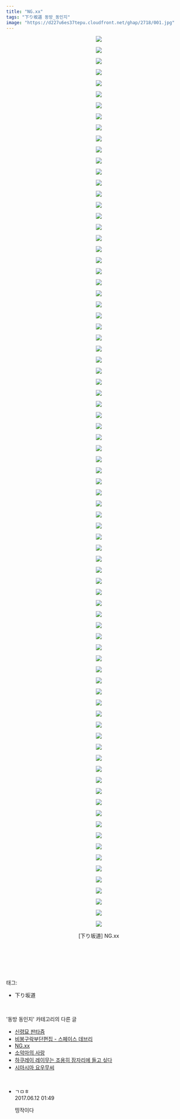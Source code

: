 ```yaml
---
title: "NG.xx"
tags: "下り坂道 동방_동인지"
image: "https://d227u6es37tepu.cloudfront.net/ghap/2718/001.jpg"
---
```

<div class="article">
<p style="text-align: center; clear: none; float: none;"><img src="{{ site.imgserver6 }}/ghap/2718/001.jpg"/></p>
<p style="text-align: center; clear: none; float: none;"><img src="{{ site.imgserver6 }}/ghap/2718/002.jpg"/></p>
<p style="text-align: center; clear: none; float: none;"><img src="{{ site.imgserver6 }}/ghap/2718/003.jpg"/></p>
<p style="text-align: center; clear: none; float: none;"><img src="{{ site.imgserver6 }}/ghap/2718/004.jpg"/></p>
<p style="text-align: center; clear: none; float: none;"><img src="{{ site.imgserver6 }}/ghap/2718/005.jpg"/></p>
<p style="text-align: center; clear: none; float: none;"><img src="{{ site.imgserver6 }}/ghap/2718/006.jpg"/></p>
<p style="text-align: center; clear: none; float: none;"><img src="{{ site.imgserver6 }}/ghap/2718/007.jpg"/></p>
<p style="text-align: center; clear: none; float: none;"><img src="{{ site.imgserver6 }}/ghap/2718/008.jpg"/></p>
<p style="text-align: center; clear: none; float: none;"><img src="{{ site.imgserver6 }}/ghap/2718/009.jpg"/></p>
<p style="text-align: center; clear: none; float: none;"><img src="{{ site.imgserver6 }}/ghap/2718/010.jpg"/></p>
<p style="text-align: center; clear: none; float: none;"><img src="{{ site.imgserver6 }}/ghap/2718/011.jpg"/></p>
<p style="text-align: center; clear: none; float: none;"><img src="{{ site.imgserver6 }}/ghap/2718/012.jpg"/></p>
<p style="text-align: center; clear: none; float: none;"><img src="{{ site.imgserver6 }}/ghap/2718/013.jpg"/></p>
<p style="text-align: center; clear: none; float: none;"><img src="{{ site.imgserver6 }}/ghap/2718/014.jpg"/></p>
<p style="text-align: center; clear: none; float: none;"><img src="{{ site.imgserver6 }}/ghap/2718/015.jpg"/></p>
<p style="text-align: center; clear: none; float: none;"><img src="{{ site.imgserver6 }}/ghap/2718/016.jpg"/></p>
<p style="text-align: center; clear: none; float: none;"><img src="{{ site.imgserver6 }}/ghap/2718/017.jpg"/></p>
<p style="text-align: center; clear: none; float: none;"><img src="{{ site.imgserver6 }}/ghap/2718/018.jpg"/></p>
<p style="text-align: center; clear: none; float: none;"><img src="{{ site.imgserver6 }}/ghap/2718/019.jpg"/></p>
<p style="text-align: center; clear: none; float: none;"><img src="{{ site.imgserver6 }}/ghap/2718/020.jpg"/></p>
<p style="text-align: center; clear: none; float: none;"><img src="{{ site.imgserver6 }}/ghap/2718/021.jpg"/></p>
<p style="text-align: center; clear: none; float: none;"><img src="{{ site.imgserver6 }}/ghap/2718/022.jpg"/></p>
<p style="text-align: center; clear: none; float: none;"><img src="{{ site.imgserver6 }}/ghap/2718/023.jpg"/></p>
<p style="text-align: center; clear: none; float: none;"><img src="{{ site.imgserver6 }}/ghap/2718/024.jpg"/></p>
<p style="text-align: center; clear: none; float: none;"><img src="{{ site.imgserver6 }}/ghap/2718/025.jpg"/></p>
<p style="text-align: center; clear: none; float: none;"><img src="{{ site.imgserver6 }}/ghap/2718/026.jpg"/></p>
<p style="text-align: center; clear: none; float: none;"><img src="{{ site.imgserver6 }}/ghap/2718/027.jpg"/></p>
<p style="text-align: center; clear: none; float: none;"><img src="{{ site.imgserver6 }}/ghap/2718/028.jpg"/></p>
<p style="text-align: center; clear: none; float: none;"><img src="{{ site.imgserver6 }}/ghap/2718/029.jpg"/></p>
<p style="text-align: center; clear: none; float: none;"><img src="{{ site.imgserver6 }}/ghap/2718/030.jpg"/></p>
<p style="text-align: center; clear: none; float: none;"><img src="{{ site.imgserver6 }}/ghap/2718/031.jpg"/></p>
<p style="text-align: center; clear: none; float: none;"><img src="{{ site.imgserver6 }}/ghap/2718/032.jpg"/></p>
<p style="text-align: center; clear: none; float: none;"><img src="{{ site.imgserver6 }}/ghap/2718/033.jpg"/></p>
<p style="text-align: center; clear: none; float: none;"><img src="{{ site.imgserver6 }}/ghap/2718/034.jpg"/></p>
<p style="text-align: center; clear: none; float: none;"><img src="{{ site.imgserver6 }}/ghap/2718/035.jpg"/></p>
<p style="text-align: center; clear: none; float: none;"><img src="{{ site.imgserver6 }}/ghap/2718/036.jpg"/></p>
<p style="text-align: center; clear: none; float: none;"><img src="{{ site.imgserver6 }}/ghap/2718/037.jpg"/></p>
<p style="text-align: center; clear: none; float: none;"><img src="{{ site.imgserver6 }}/ghap/2718/038.jpg"/></p>
<p style="text-align: center; clear: none; float: none;"><img src="{{ site.imgserver6 }}/ghap/2718/039.jpg"/></p>
<p style="text-align: center; clear: none; float: none;"><img src="{{ site.imgserver6 }}/ghap/2718/040.jpg"/></p>
<p style="text-align: center; clear: none; float: none;"><img src="{{ site.imgserver6 }}/ghap/2718/041.jpg"/></p>
<p style="text-align: center; clear: none; float: none;"><img src="{{ site.imgserver6 }}/ghap/2718/042.jpg"/></p>
<p style="text-align: center; clear: none; float: none;"><img src="{{ site.imgserver6 }}/ghap/2718/043.jpg"/></p>
<p style="text-align: center; clear: none; float: none;"><img src="{{ site.imgserver6 }}/ghap/2718/044.jpg"/></p>
<p style="text-align: center; clear: none; float: none;"><img src="{{ site.imgserver6 }}/ghap/2718/045.jpg"/></p>
<p style="text-align: center; clear: none; float: none;"><img src="{{ site.imgserver6 }}/ghap/2718/046.jpg"/></p>
<p style="text-align: center; clear: none; float: none;"><img src="{{ site.imgserver6 }}/ghap/2718/047.jpg"/></p>
<p style="text-align: center; clear: none; float: none;"><img src="{{ site.imgserver6 }}/ghap/2718/048.jpg"/></p>
<p style="text-align: center; clear: none; float: none;"><img src="{{ site.imgserver6 }}/ghap/2718/049.jpg"/></p>
<p style="text-align: center; clear: none; float: none;"><img src="{{ site.imgserver6 }}/ghap/2718/050.jpg"/></p>
<p style="text-align: center; clear: none; float: none;"><img src="{{ site.imgserver6 }}/ghap/2718/051.jpg"/></p>
<p style="text-align: center; clear: none; float: none;"><img src="{{ site.imgserver6 }}/ghap/2718/052.jpg"/></p>
<p style="text-align: center; clear: none; float: none;"><img src="{{ site.imgserver6 }}/ghap/2718/053.jpg"/></p>
<p style="text-align: center; clear: none; float: none;"><img src="{{ site.imgserver6 }}/ghap/2718/054.jpg"/></p>
<p style="text-align: center; clear: none; float: none;"><img src="{{ site.imgserver6 }}/ghap/2718/055.jpg"/></p>
<p style="text-align: center; clear: none; float: none;"><img src="{{ site.imgserver6 }}/ghap/2718/056.jpg"/></p>
<p style="text-align: center; clear: none; float: none;"><img src="{{ site.imgserver6 }}/ghap/2718/057.jpg"/></p>
<p style="text-align: center; clear: none; float: none;"><img src="{{ site.imgserver6 }}/ghap/2718/058.jpg"/></p>
<p style="text-align: center; clear: none; float: none;"><img src="{{ site.imgserver6 }}/ghap/2718/059.jpg"/></p>
<p style="text-align: center; clear: none; float: none;"><img src="{{ site.imgserver6 }}/ghap/2718/060.jpg"/></p>
<p style="text-align: center; clear: none; float: none;"><img src="{{ site.imgserver6 }}/ghap/2718/061.jpg"/></p>
<p style="text-align: center; clear: none; float: none;"><img src="{{ site.imgserver6 }}/ghap/2718/062.jpg"/></p>
<p style="text-align: center; clear: none; float: none;"><img src="{{ site.imgserver6 }}/ghap/2718/063.jpg"/></p>
<p style="text-align: center; clear: none; float: none;"><img src="{{ site.imgserver6 }}/ghap/2718/064.jpg"/></p>
<p style="text-align: center; clear: none; float: none;"><img src="{{ site.imgserver6 }}/ghap/2718/065.jpg"/></p>
<p style="text-align: center; clear: none; float: none;"><img src="{{ site.imgserver6 }}/ghap/2718/066.jpg"/></p>
<p style="text-align: center; clear: none; float: none;"><img src="{{ site.imgserver6 }}/ghap/2718/067.jpg"/></p>
<p style="text-align: center; clear: none; float: none;"><img src="{{ site.imgserver6 }}/ghap/2718/068.jpg"/></p>
<p style="text-align: center; clear: none; float: none;"><img src="{{ site.imgserver6 }}/ghap/2718/069.jpg"/></p>
<p style="text-align: center; clear: none; float: none;"><img src="{{ site.imgserver6 }}/ghap/2718/070.jpg"/></p>
<p style="text-align: center; clear: none; float: none;"><img src="{{ site.imgserver6 }}/ghap/2718/071.jpg"/></p>
<p style="text-align: center; clear: none; float: none;"><img src="{{ site.imgserver6 }}/ghap/2718/072.jpg"/></p>
<p style="text-align: center; clear: none; float: none;"><img src="{{ site.imgserver6 }}/ghap/2718/073.jpg"/></p>
<p style="text-align: center; clear: none; float: none;"><img src="{{ site.imgserver6 }}/ghap/2718/074.jpg"/></p>
<p style="text-align: center; clear: none; float: none;"><img src="{{ site.imgserver6 }}/ghap/2718/075.jpg"/></p>
<p style="text-align: center; clear: none; float: none;"><img src="{{ site.imgserver6 }}/ghap/2718/076.jpg"/></p>
<p style="text-align: center; clear: none; float: none;"><img src="{{ site.imgserver6 }}/ghap/2718/077.jpg"/></p>
<p style="text-align: center; clear: none; float: none;"><img src="{{ site.imgserver6 }}/ghap/2718/078.jpg"/></p>
<p style="text-align: center; clear: none; float: none;"><img src="{{ site.imgserver6 }}/ghap/2718/079.jpg"/></p>
<p style="text-align: center; clear: none; float: none;"><img src="{{ site.imgserver6 }}/ghap/2718/080.jpg"/></p>
<p style="text-align: center; clear: none; float: none;"><img src="{{ site.imgserver6 }}/ghap/2718/081.jpg"/></p>
<p style="text-align: center; clear: none; float: none;">[下り坂道] NG.xx</p>
<p style="text-align: center; clear: none; float: none;"><br/></p>
<p><br/></p>
</div><br/>
<div class="tagTrail">
<p>태그: </p>
<ul>
<li>下り坂道</li>
</ul>
</div><br/>
<div class="another">
<p>'동방 동인지' 카테고리의 다른 글</p>
<ul>
<li><a href="/ghap_2720">신령묘 판타즘</a></li>
<li><a href="/ghap_2719">비봉구락부단편집 - 스페이스 데브리</a></li>
<li><a href="/ghap_2718">NG.xx</a></li>
<li><a href="/ghap_2717">소악마의 사랑</a></li>
<li><a href="/ghap_2716">하쿠레이 레이무는 조용히 잠자리에 들고 싶다</a></li>
<li><a href="/ghap_2715">시마시마 요우무씨</a></li>
</ul>
</div><br/>
<div class="cb_module cb_fluid">
<div class="cb_wrt cb_profile">
<div class="comment">
<ul>
<li class="cb_thumb_off" id="comment15011332">
<div class="cb_comment_area">
<div class="cb_info_area">
<div class="cb_section">
<span class="cb_nick_name">ㄱㅁㅎ</span>
</div>
<div class="cb_section">
<span class="cb_date">2017.06.12 01:49 </span>
</div>
</div>
<div class="cb_dsc_comment">
<p class="cb_dsc">
											띵작이다
										</p>
</div>
</div></li>
</ul>
</div>
</div><!-- commentList close -->
</div><br/>
